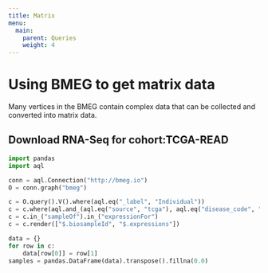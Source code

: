 ```yaml
---
title: Matrix
menu:
  main:
    parent: Queries
    weight: 4
---
```


# Using BMEG to get matrix data

Many vertices in the BMEG contain complex data that can be collected and
converted into matrix data.

## Download RNA-Seq for cohort:TCGA-READ

```python
import pandas
import aql

conn = aql.Connection("http://bmeg.io")
O = conn.graph("bmeg")

c = O.query().V().where(aql.eq("_label", "Individual"))
c = c.where(aql.and_(aql.eq("source", "tcga"), aql.eq("disease_code", "READ")))
c = c.in_("sampleOf").in_("expressionFor")
c = c.render(["$.biosampleId", "$.expressions"])

data = {}
for row in c:
    data[row[0]] = row[1]
samples = pandas.DataFrame(data).transpose().fillna(0.0)
```
